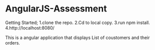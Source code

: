 # AngularJS-Assessment


Getting Started;
1.clone the repo.
2.Cd to local copy.
3.run npm install.
4.http://localhost:8080/

This is a angular application that displays List of coustomers and their orders.

